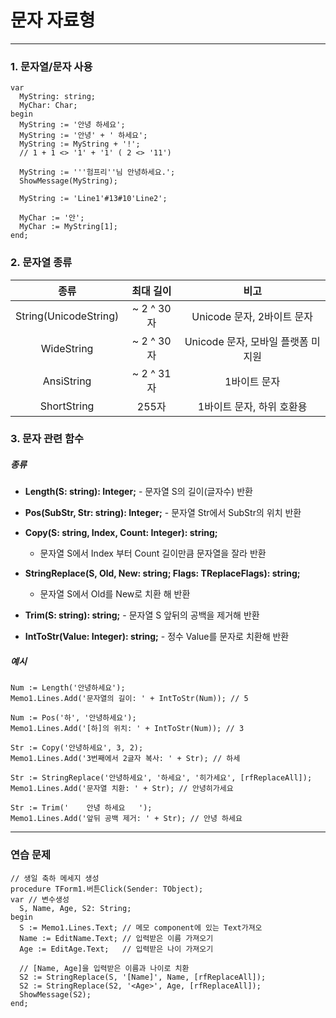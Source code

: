 # 문자 자료형

****

### 1. 문자열/문자 사용

```
var
  MyString: string;
  MyChar: Char;
begin
  MyString := '안녕 하세요';
  MyString := '안녕' + ' 하세요';
  MyString := MyString + '!';
  // 1 + 1 <> '1' + '1' ( 2 <> '11')

  MyString := '''험프리''님 안녕하세요.';
  ShowMessage(MyString);

  MyString := 'Line1'#13#10'Line2';

  MyChar := '안';
  MyChar := MyString[1];
end;        
```

### 

### 2. 문자열 종류

| **종류**                | **최대 길이**  | **비고**                  |
|:---------------------:|:----------:|:-----------------------:|
| String(UnicodeString) | ~ 2 ^ 30 자 | Unicode 문자, 2바이트 문자     |
| WideString            | ~ 2 ^ 30 자 | Unicode 문자, 모바일 플랫폼 미지원 |
| AnsiString            | ~ 2 ^ 31 자 | 1바이트 문자                 |
| ShortString           | 255자       | 1바이트 문자, 하위 호환용         |

### 

### 3. 문자 관련 함수

##### 종류

* **Length(S: string): Integer;** - 문자열 S의 길이(글자수) 반환

* **Pos(SubStr, Str: string): Integer;** - 문자열 Str에서 SubStr의 위치 반환
- **Copy(S: string, Index, Count: Integer): string;**
  
  - 문자열 S에서 Index 부터 Count 길이만큼 문자열을 잘라 반환

- **StringReplace(S, Old, New: string; Flags: TReplaceFlags): string;** 
  
  - 문자열 S에서 Old를 New로 치환 해 반환

- **Trim(S: string): string;** - 문자열 S 앞뒤의 공백을 제거해 반환

- **IntToStr(Value: Integer): string;** - 정수 Value를 문자로 치환해 반환

##### 예시

```
Num := Length('안녕하세요');
Memo1.Lines.Add('문자열의 길이: ' + IntToStr(Num)); // 5

Num := Pos('하', '안녕하세요');
Memo1.Lines.Add('[하]의 위치: ' + IntToStr(Num)); // 3

Str := Copy('안녕하세요', 3, 2);
Memo1.Lines.Add('3번째에서 2글자 복사: ' + Str); // 하세

Str := StringReplace('안녕하세요', '하세요', '히가세요', [rfReplaceAll]);
Memo1.Lines.Add('문자열 치환: ' + Str); // 안녕히가세요

Str := Trim('    안녕 하세요   ');
Memo1.Lines.Add('앞뒤 공백 제거: ' + Str); // 안녕 하세요
```

****

### 연습 문제

```
// 생일 축하 메세지 생성
procedure TForm1.버튼Click(Sender: TObject);
var // 변수생성
  S, Name, Age, S2: String;
begin
  S := Memo1.Lines.Text; // 메모 component에 있는 Text가져오
  Name := EditName.Text; // 입력받은 이름 가져오기
  Age := EditAge.Text;   // 입력받은 나이 가져오기

  // [Name, Age]을 입력받은 이름과 나이로 치환
  S2 := StringReplace(S, '[Name]', Name, [rfReplaceAll]);
  S2 := StringReplace(S2, '<Age>', Age, [rfReplaceAll]);
  ShowMessage(S2);
end;
```
